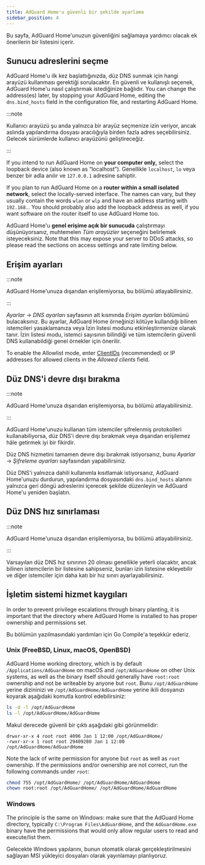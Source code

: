 ```yaml
---
title: AdGuard Home'u güvenli bir şekilde ayarlama
sidebar_position: 4
---
```


Bu sayfa, AdGuard Home'unuzun güvenliğini sağlamaya yardımcı olacak ek önerilerin bir listesini içerir.

## Sunucu adreslerini seçme

AdGuard Home'u ilk kez başlattığınızda, düz DNS sunmak için hangi arayüzü kullanması gerektiği sorulacaktır. En güvenli ve kullanışlı seçenek, AdGuard Home'u nasıl çalıştırmak istediğinize bağlıdır. You can change the address(es) later, by stopping your AdGuard Home, editing the `dns.bind_hosts` field in the configuration file, and restarting AdGuard Home.

:::note

Kullanıcı arayüzü şu anda yalnızca bir arayüz seçmenize izin veriyor, ancak aslında yapılandırma dosyası aracılığıyla birden fazla adres seçebilirsiniz. Gelecek sürümlerde kullanıcı arayüzünü geliştireceğiz.

:::

If you intend to run AdGuard Home on **your computer only,** select the loopback device (also known as “localhost”). Genellikle `localhost`, `lo` veya benzer bir adla anılır ve `127.0.0.1` adresine sahiptir.

If you plan to run AdGuard Home on a **router within a small isolated network**, select the locally-served interface. The names can vary, but they usually contain the words `wlan` or `wlp` and have an address starting with `192.168.`. You should probably also add the loopback address as well, if you want software on the router itself to use AdGuard Home too.

AdGuard Home'u **genel erişime açık bir sunucuda** çalıştırmayı düşünüyorsanız, muhtemelen _Tüm arayüzler_ seçeneğini belirlemek isteyeceksiniz. Note that this may expose your server to DDoS attacks, so please read the sections on access settings and rate limiting below.

## Erişim ayarları

:::note

AdGuard Home'unuza dışarıdan erişilemiyorsa, bu bölümü atlayabilirsiniz.

:::

_Ayarlar_ → _DNS ayarları_ sayfasının alt kısmında _Erişim ayarları_ bölümünü bulacaksınız. Bu ayarlar, AdGuard Home örneğinizi kötüye kullandığı bilinen istemcileri yasaklamanıza veya İzin listesi modunu etkinleştirmenize olanak tanır. İzin listesi modu, istemci sayısının bilindiği ve tüm istemcilerin güvenli DNS kullanabildiği genel örnekler için önerilir.

To enable the Allowlist mode, enter [ClientIDs][cid] (recommended) or IP addresses for allowed clients in the _Allowed clients_ field.

[cid]: https://github.com/AdguardTeam/AdGuardHome/wiki/Clients#clientid

## Düz DNS'i devre dışı bırakma

:::note

AdGuard Home'unuza dışarıdan erişilemiyorsa, bu bölümü atlayabilirsiniz.

:::

AdGuard Home'unuzu kullanan tüm istemciler şifrelenmiş protokolleri kullanabiliyorsa, düz DNS'i devre dışı bırakmak veya dışarıdan erişilemez hâle getirmek iyi bir fikirdir.

Düz DNS hizmetini tamamen devre dışı bırakmak istiyorsanız, bunu _Ayarlar_ → _Şifreleme ayarları_ sayfasından yapabilirsiniz.

Düz DNS'i yalnızca dahili kullanımla kısıtlamak istiyorsanız, AdGuard Home'unuzu durdurun, yapılandırma dosyasındaki `dns.bind_hosts` alanını yalnızca geri döngü adreslerini içerecek şekilde düzenleyin ve AdGuard Home'u yeniden başlatın.

## Düz DNS hız sınırlaması

:::note

AdGuard Home'unuza dışarıdan erişilemiyorsa, bu bölümü atlayabilirsiniz.

:::

Varsayılan düz DNS hız sınırının 20 olması genellikle yeterli olacaktır, ancak bilinen istemcilerin bir listesine sahipseniz, bunları izin listesine ekleyebilir ve diğer istemciler için daha katı bir hız sınırı ayarlayabilirsiniz.

## İşletim sistemi hizmet kaygıları

In order to prevent privilege escalations through binary planting, it is important that the directory where AdGuard Home is installed to has proper ownership and permissions set.

Bu bölümün yazılmasındaki yardımları için Go Compile'a teşekkür ederiz.

### Unix (FreeBSD, Linux, macOS, OpenBSD)

AdGuard Home working directory, which is by default `/Applications/AdGuardHome` on macOS and `/opt/AdGuardHome` on other Unix systems, as well as the binary itself should generally have `root:root` ownership and not be writeable by anyone but `root`. Bunu `/opt/AdGuardHome` yerine dizininizi ve `/opt/AdGuardHome/AdGuardHome` yerine ikili dosyanızı koyarak aşağıdaki komutla kontrol edebilirsiniz:

```sh
ls -d -l /opt/AdGuardHome
ls -l /opt/AdGuardHome/AdGuardHome
```

Makul derecede güvenli bir çıktı aşağıdaki gibi görünmelidir:

```none
drwxr-xr-x 4 root root 4096 Jan 1 12:00 /opt/AdGuardHome/
-rwxr-xr-x 1 root root 29409280 Jan 1 12:00 /opt/AdGuardHome/AdGuardHome
```

Note the lack of write permission for anyone but `root` as well as `root` ownership. If the permissions and/or ownership are not correct, run the following commands under `root`:

```sh
chmod 755 /opt/AdGuardHome/ /opt/AdGuardHome/AdGuardHome
chown root:root /opt/AdGuardHome/ /opt/AdGuardHome/AdGuardHome
```

### Windows

The principle is the same on Windows: make sure that the AdGuard Home directory, typically `C:\Program Files\AdGuardHome`, and the `AdGuardHome.exe` binary have the permissions that would only allow regular users to read and execute/list them.

Gelecekte Windows yapılarını, bunun otomatik olarak gerçekleştirilmesini sağlayan MSI yükleyici dosyaları olarak yayınlamayı planlıyoruz.

